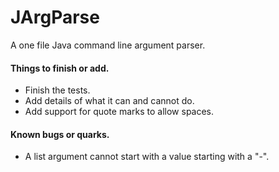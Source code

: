 # JArgParse
A one file Java command line argument parser. 


#### Things to finish or add.
 - Finish the tests.
 - Add details of what it can and cannot do.
 - Add support for quote marks to allow spaces.

#### Known bugs or quarks.
 - A list argument cannot start with a value starting with a "-".
